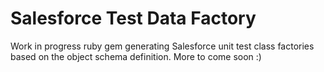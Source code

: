 # Salesforce Test Data Factory

Work in progress ruby gem generating Salesforce unit test class factories based on the object schema definition. More to come soon :)
